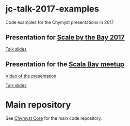 # jc-talk-2017-examples
Code examples for the Chymyst presentations in 2017

## Presentation for [Scale by the Bay 2017](https://scalebythebay2017.sched.com/)

[Talk slides](https://github.com/winitzki/talks/blob/master/join_calculus/join_calculus_2017_SBTB.pdf)

## Presentation for the [Scala Bay meetup](https://www.meetup.com/Scala-Bay/events/243931229/)

[Video of the presentation](https://www.youtube.com/watch?v=Iu2KBYNF-6M)

[Talk slides](https://github.com/winitzki/talks/blob/master/join_calculus/join_calculus_2017_Scala_Bay.pdf)

# Main repository

See [Chymyst Core](https://github.com/Chymyst/chymyst-core) for the main code repository.
